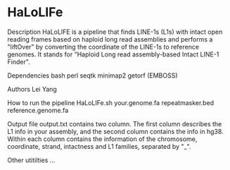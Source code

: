 # HaLoLIFe
Description
HaLoLIFE is a pipeline that finds LINE-1s (L1s) with intact open reading frames based on haploid long read assemblies and performs a "liftOver" by converting the coordinate of the LINE-1s to reference genomes. It stands for "Haploid Long read assembly-based Intact LINE-1 Finder".

Dependencies
bash
perl
seqtk
minimap2
getorf (EMBOSS)

Authors
Lei Yang

How to run the pipeline
HaLoLIFe.sh your.genome.fa repeatmasker.bed reference.genome.fa

Output file
output.txt contains two column. The first column describes the L1 info in your assembly, and the second column contains the info in hg38. Within each column contains the information of the chromosome, coordinate, strand, intactness and L1 families, separated by "_".

Other utitilties
...
